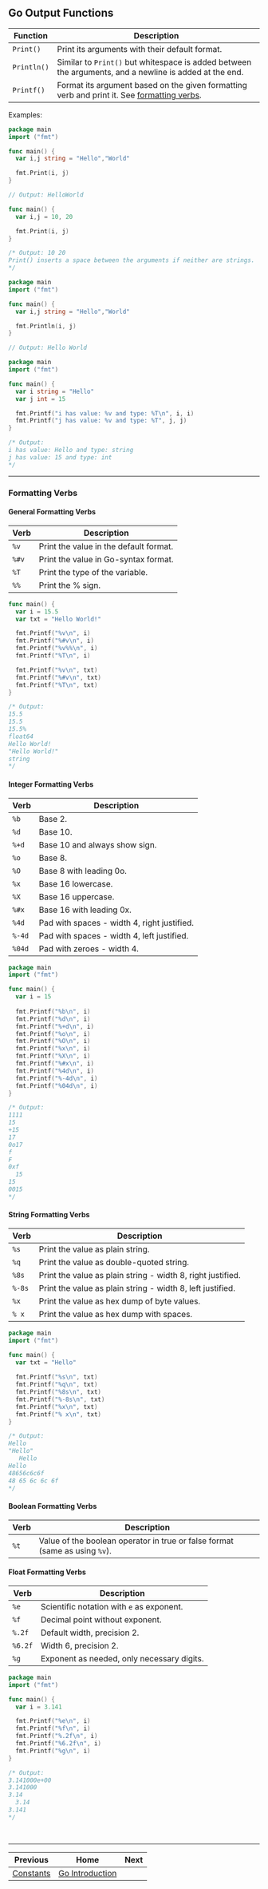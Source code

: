 ## Go Output Functions
| Function | Description |
| --- | --- |
| `Print()` | Print its arguments with their default format. |
| `Println()` | Similar to `Print()` but whitespace is added between the arguments, and a newline is added at the end. |
| `Printf()` | Format its argument based on the given formatting verb and print it. See [formatting verbs](#formatting-verbs). |

Examples:
```go
package main
import ("fmt")

func main() {
  var i,j string = "Hello","World"

  fmt.Print(i, j)
}

// Output: HelloWorld

func main() {
  var i,j = 10, 20

  fmt.Print(i, j)
}

/* Output: 10 20
Print() inserts a space between the arguments if neither are strings.
*/
```

```go
package main
import ("fmt")

func main() {
  var i,j string = "Hello","World"

  fmt.Println(i, j)
}

// Output: Hello World
```

```go
package main
import ("fmt")

func main() {
  var i string = "Hello"
  var j int = 15

  fmt.Printf("i has value: %v and type: %T\n", i, i)
  fmt.Printf("j has value: %v and type: %T", j, j)
}

/* Output:
i has value: Hello and type: string
j has value: 15 and type: int
*/
```

<hr />

### Formatting Verbs
#### General Formatting Verbs
| Verb | Description |
| --- | --- |
| `%v` | Print the value in the default format. |
| `%#v` | Print the value in Go-syntax format. |
| `%T` | Print the type of the variable. |
| `%%` | Print the % sign. |

```go
func main() {
  var i = 15.5
  var txt = "Hello World!"

  fmt.Printf("%v\n", i)
  fmt.Printf("%#v\n", i)
  fmt.Printf("%v%%\n", i)
  fmt.Printf("%T\n", i)

  fmt.Printf("%v\n", txt)
  fmt.Printf("%#v\n", txt)
  fmt.Printf("%T\n", txt)
}

/* Output:
15.5
15.5
15.5%
float64
Hello World!
"Hello World!"
string
*/
```

#### Integer Formatting Verbs
| Verb | Description |
| --- | --- |
| `%b` | Base 2. |
| `%d` | Base 10. |
| `%+d` | Base 10 and always show sign. |
| `%o` | Base 8. |
| `%O` | Base 8 with leading 0o. |
| `%x` | Base 16 lowercase. |
| `%X` | Base 16 uppercase. |
| `%#x` | Base 16 with leading 0x. |
| `%4d` | Pad with spaces - width 4, right justified. |
| `%-4d` | Pad with spaces - width 4, left justified. |
| `%04d` | Pad with zeroes - width 4. |

```go
package main
import ("fmt")

func main() {
  var i = 15
 
  fmt.Printf("%b\n", i)
  fmt.Printf("%d\n", i)
  fmt.Printf("%+d\n", i)
  fmt.Printf("%o\n", i)
  fmt.Printf("%O\n", i)
  fmt.Printf("%x\n", i)
  fmt.Printf("%X\n", i)
  fmt.Printf("%#x\n", i)
  fmt.Printf("%4d\n", i)
  fmt.Printf("%-4d\n", i)
  fmt.Printf("%04d\n", i)
}

/* Output:
1111
15
+15
17
0o17
f
F
0xf
  15
15
0015
*/
```

#### String Formatting Verbs
| Verb | Description |
| --- | --- |
| `%s` | Print the value as plain string. |
| `%q` | Print the value as double-quoted string. |
| `%8s` | Print the value as plain string - width 8, right justified. |
| `%-8s` | Print the value as plain string - width 8, left justified. |
| `%x` | Print the value as hex dump of byte values. |
| `% x` | Print the value as hex dump with spaces. |

```go
package main
import ("fmt")

func main() {
  var txt = "Hello"
 
  fmt.Printf("%s\n", txt)
  fmt.Printf("%q\n", txt)
  fmt.Printf("%8s\n", txt)
  fmt.Printf("%-8s\n", txt)
  fmt.Printf("%x\n", txt)
  fmt.Printf("% x\n", txt)
}

/* Output:
Hello
"Hello"
   Hello
Hello
48656c6c6f
48 65 6c 6c 6f
*/
```

#### Boolean Formatting Verbs
| Verb | Description |
| --- | --- |
| `%t` | Value of the boolean operator in true or false format (same as using `%v`). |

#### Float Formatting Verbs
| Verb | Description |
| --- | --- |
| `%e` | Scientific notation with `e` as exponent. |
| `%f` | Decimal point without exponent. |
| `%.2f` | Default width, precision 2. |
| `%6.2f` | Width 6, precision 2. |
| `%g` | Exponent as needed, only necessary digits. |

```go
package main
import ("fmt")

func main() {
  var i = 3.141

  fmt.Printf("%e\n", i)
  fmt.Printf("%f\n", i)
  fmt.Printf("%.2f\n", i)
  fmt.Printf("%6.2f\n", i)
  fmt.Printf("%g\n", i)
}

/* Output:
3.141000e+00
3.141000
3.14
  3.14
3.141
*/
```

<br />
<hr />

| Previous | Home | Next |
| :---: | :---: | :---: |
| [Constants](04-constants.md) | [Go Introduction](01-introduction.md) |  |